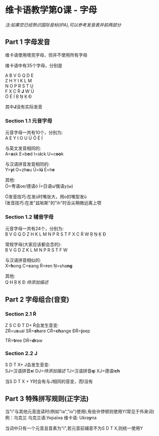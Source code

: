 # 维卡语教学第0课 - 字母

_注:如果您已经熟识国际音标(IPA),可以参考发音表并前两部分_

## Part 1 字母发音

维卡语使用塔克字母，但并不使用所有字母

维卡语中有35个字母，分别是

A B V G Q D E\
Z H Y I K L M\
N O P R S T U\
F X C Ŕ **J** W Ü\
Ö É Í Ŗ Ņ Ķ Đ

其中**J**没有实际发音

### Section 1.1 元音字母

元音字母一共有10个，分别为:\
A E Y I O U Ü Ö É Í

与英文发音相同的:\
A=**a**sk E=b**e**d I=s**i**ck U=c**oo**k

与汉语拼音发音相同的:\
Y=**yi** O=zh**o**u Ü=l**ü** É=h**e**

其他:\
Ö=粤语oe/德语ö Í=日语u/俄语y(ы)

Ö发音技巧:在发ü时嘴张大，用o的嘴型发ü\
Í发音技巧:在发"兹呲斯"的"ih"时舌尖稍微远离上颚

### Section 1.2 辅音字母

元音字母一共有24个，分别为:\
B V G Q D Z H K L M N P R S T F X C Ŕ W Ŗ Ņ Ķ Đ

常规字母(大家应该都会念的):\
B V G D Z K L M N P R S T F W

与汉语拼音相似的:\
X=**h**ong C=**c**ang Ŕ=**r**en Ņ=sha**ng**

其他:\
Q H Ŗ Ķ Đ _待添加描述_

## Part 2 字母组合(音变)

### Section 2.1 Ŕ

Z S C Đ T D+ Ŕ会发生音变:\
ZŔ=u**s**ual
SŔ=**sh**are
CŔ=**ch**ange
ĐŔ=**j**eep

TŔ=**tr**ee
DŔ=**dr**aw

### Section 2.2 J

S D T X+ J会发生音变:\
SJ=汉语拼音**x**i
DJ=_待添加描述_
TJ=汉语拼音**q**i
XJ=德语i**ch**

当S D T X + Y时会有与J相同的音变，而I没有

## Part 3 特殊拼写规则(正字法)

当"i"与其他元音连读时(例如"ia","io")使用I,有些许停顿则使用Y(常见于外来词) \
例：乌克兰 乌克兰语:Україна 维卡语: Ukra**y**na

当词中只有一个元音且音素为"i",若元音前辅音不为S D T X,则统一使用Y
